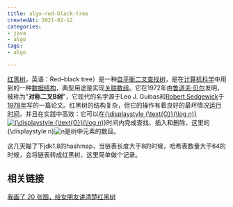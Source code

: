 ```yaml
---
title: algo-red-black-tree
createdAt: 2021-02-12
categories: 
- java
- algo
tags: 
- algo

---
```


[红黑树](https://zh.wikipedia.org/wiki/%E7%BA%A2%E9%BB%91%E6%A0%91)，英语：Red–black tree）是一种[自平衡二叉查找树](https://zh.wikipedia.org/wiki/自平衡二叉查找树)，是在[计算机科学](https://zh.wikipedia.org/wiki/计算机科学)中用到的一种[数据结构](https://zh.wikipedia.org/wiki/数据结构)，典型用途是实现[关联数组](https://zh.wikipedia.org/wiki/关联数组)。它在1972年由[鲁道夫·贝尔](https://zh.wikipedia.org/wiki/鲁道夫·贝尔)发明，被称为"**对称二叉B树**"，它现代的名字源于Leo J. Guibas和[Robert Sedgewick](https://zh.wikipedia.org/wiki/Robert_Sedgewick)于[1978年](https://zh.wikipedia.org/wiki/1978年)写的一篇论文。红黑树的结构复杂，但它的操作有着良好的最坏情况[运行时间](https://zh.wikipedia.org/wiki/算法分析)，并且在实践中高效：它可以在[{\displaystyle {\text{O}}(\log n)}![{\displaystyle {\text{O}}(\log n)}](https://wikimedia.org/api/rest_v1/media/math/render/svg/67697a0b44080bbf967c00d60bf4aac79f9ce385)](https://zh.wikipedia.org/wiki/大O符号)时间内完成查找、插入和删除，这里的{\displaystyle n}![n](https://wikimedia.org/api/rest_v1/media/math/render/svg/a601995d55609f2d9f5e233e36fbe9ea26011b3b)是树中元素的数目。

这几天瞄了下jdk1.8的hashmap，当链表长度大于8的时候，哈希表数量大于64的时候，会将链表转成红黑树，这里简单做个记录。

<!--more-->







## 相关链接

[我画了 20 张图，给女朋友讲清楚红黑树](https://www.cxyxiaowu.com/7374.html)

